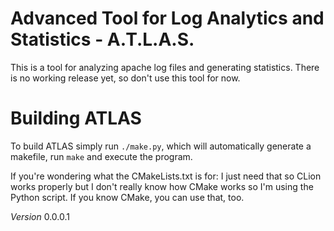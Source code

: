 # Advanced Tool for Log Analytics and Statistics - A.T.L.A.S.
This is a tool for analyzing apache log files and generating statistics. There is no working release yet, so don't use
this tool for now.

# Building ATLAS
To build ATLAS simply run `./make.py`, which will automatically generate a makefile, run `make` and execute the program.

If you're wondering what the CMakeLists.txt is for: I just need that so CLion works properly but I don't really know
how CMake works so I'm using the Python script. If you know CMake, you can use that, too.

_Version_ 0.0.0.1